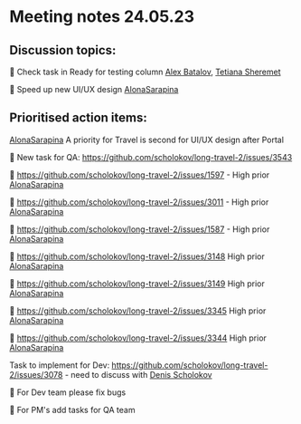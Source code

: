 # Meeting notes 24.05.23

## Discussion topics: 

:black_square_button: Check task in Ready for testing column [Alex Batalov](https://github.com/ABatalov), [Tetiana Sheremet](https://github.com/tatianasheremet) 

:black_square_button: Speed up new UI/UX design  [AlonaSarapina](https://github.com/AlonaSarapina)  


## Prioritised action items:   

[AlonaSarapina](https://github.com/AlonaSarapina) A priority for Travel is second for UI/UX design after Portal  

:black_square_button: New task for QA: https://github.com/scholokov/long-travel-2/issues/3543

:black_square_button: https://github.com/scholokov/long-travel-2/issues/1597 - High prior [AlonaSarapina](https://github.com/AlonaSarapina)  

:black_square_button: https://github.com/scholokov/long-travel-2/issues/3011 - High prior [AlonaSarapina](https://github.com/AlonaSarapina)   

:black_square_button: https://github.com/scholokov/long-travel-2/issues/1587 - High prior [AlonaSarapina](https://github.com/AlonaSarapina)    
 
:black_square_button: https://github.com/scholokov/long-travel-2/issues/3148  High prior [AlonaSarapina](https://github.com/AlonaSarapina)     

:black_square_button: https://github.com/scholokov/long-travel-2/issues/3149 High prior [AlonaSarapina](https://github.com/AlonaSarapina)     

:black_square_button: https://github.com/scholokov/long-travel-2/issues/3345 High prior [AlonaSarapina](https://github.com/AlonaSarapina)   

:black_square_button: https://github.com/scholokov/long-travel-2/issues/3344 High prior [AlonaSarapina](https://github.com/AlonaSarapina)   

Task to implement for Dev: https://github.com/scholokov/long-travel-2/issues/3078 - need to discuss with [Denis Scholokov](https://github.com/scholokov) 

:black_square_button: For Dev team please fix bugs 

:black_square_button:  For PM's add tasks for QA team 




